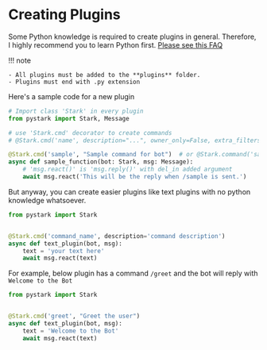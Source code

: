 # Creating Plugins

Some Python knowledge is required to create plugins in general. Therefore, I highly recommend you to learn Python first. [Please see this FAQ](/meta/faqs#learn-python)

!!! note

    - All plugins must be added to the **plugins** folder.
    - Plugins must end with .py extension


Here's a sample code for a new plugin

```python
# Import class 'Stark' in every plugin
from pystark import Stark, Message

# use 'Stark.cmd' decorator to create commands
# @Stark.cmd('name', description="...", owner_only=False, extra_filters=None, group=0, private=False) - defaults

@Stark.cmd('sample', "Sample command for bot")  # or @Stark.command('sample', description="Sample command for bot")
async def sample_function(bot: Stark, msg: Message):
    # 'msg.react()' is 'msg.reply()' with del_in added argument
    await msg.react('This will be the reply when /sample is sent.')
```

But anyway, you can create easier plugins like text plugins with no python knowledge whatsoever.

```python
from pystark import Stark


@Stark.cmd('command_name', description='command description')
async def text_plugin(bot, msg):
    text = 'your text here'
    await msg.react(text)
```

For example, below plugin has a command ``/greet`` and the bot will reply with `Welcome to the Bot`

```python
from pystark import Stark


@Stark.cmd('greet', "Greet the user")
async def text_plugin(bot, msg):
    text = 'Welcome to the Bot'
    await msg.react(text)
```

